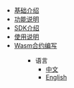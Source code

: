 <ul>
<li><a href="#/zh-cn/basics/[Chinese-Simplified]-介绍">基础介绍</a></li>
<li><a href="#/zh-cn/function/[Chinese-Simplified]-功能说明">功能说明</a></li>
<li><a href="#/zh-cn/SDK/[Chinese-Simplified]-SDK使用说明">SDK介绍</a></li>
<li><a href="#/zh-cn/use/[Chinese-Simplified]-链部署">使用说明</a></li>
<li><a href="#/zh-cn/WASMContract/[Chinese-Simplified]-WASM合约编写说明">Wasm合约编写</a></li>
<ul>

* 语言
  * [中文](zh-cn/)
  * [English](en-us/)

